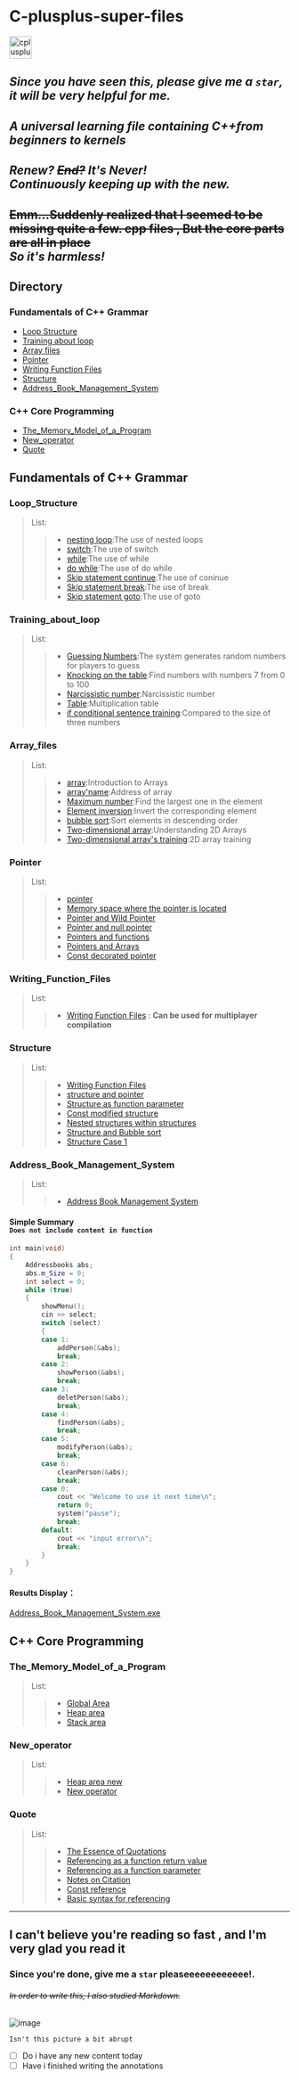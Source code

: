 # C-plusplus-super-files

<p align="left"> <a href="https://www.w3schools.com/cpp/" target="_blank" rel="noreferrer"> <img src="https://raw.githubusercontent.com/devicons/devicon/master/icons/cplusplus/cplusplus-original.svg" alt="cplusplus" width="40" height="40"/> </a> </p>

## **_Since you have seen this, please give me a `star`, it will be very helpful for me._**

## **_A universal learning file containing C++from beginners to kernels_**

## **_Renew?_** **_~~End?~~_** **_It's Never!_** <br/> **_Continuously keeping up with the new._** <br/>

## ~~Emm...Suddenly realized that I seemed to be missing quite a few. cpp files , But the core parts are all in place~~<br/>**_So it's harmless!_**<br/>

## Directory
### Fundamentals of C++ Grammar
- [Loop Structure](#loop_structure)
- [Training about loop](#training_about_loop)
- [Array files](#array_files)
- [Pointer](#pointer)
- [Writing Function Files](#writing_function_files)
- [Structure](#structure)
- [Address_Book_Management_System](#address_book_management_system)

### C++ Core Programming

- [The_Memory_Model_of_a_Program](#the_memory_model_of_a_program)
- [New_operator](#new_operator)
- [Quote](#quote)

## Fundamentals of C++ Grammar

### Loop_Structure

> List:
>
> > - [nesting loop](https://github.com/super-yjt/My--C-plusplus-super-files/blob/main/Loop%20Structure/nesting%20loop.cpp):The use of nested loops
> > - [switch](https://github.com/super-yjt/My--C-plusplus-super-files/blob/main/Loop%20Structure/switch.cpp):The use of switch
> > - [while](https://github.com/super-yjt/My--C-plusplus-super-files/blob/main/Loop%20Structure/while.cpp):The use of while
> > - [do while](https://github.com/super-yjt/My--C-plusplus-super-files/blob/main/Loop%20Structure/Do%20while.cpp):The use of do while
> > - [Skip statement continue](https://github.com/super-yjt/My--C-plusplus-super-files/blob/main/Loop%20Structure/Skip%20statement%20continue.cpp):The use of coninue
> > - [Skip statement break](https://github.com/super-yjt/My--C-plusplus-super-files/blob/main/Loop%20Structure/Skip%20statement%20break.cpp):The use of break
> > - [Skip statement goto](https://github.com/super-yjt/My--C-plusplus-super-files/blob/main/Loop%20Structure/Skip%20statement%20goto.cpp):The use of goto

### Training_about_loop

> List:
>
> > - [Guessing Numbers](https://github.com/super-yjt/My--C-plusplus-super-files/blob/main/training/Guessing%20Numbers.cpp):The system generates random numbers for players to guess
> > - [Knocking on the table](https://github.com/super-yjt/My--C-plusplus-super-files/blob/main/training/Knocking%20on%20the%20table.cpp):Find numbers with numbers 7 from 0 to 100
> > - [Narcissistic number](https://github.com/super-yjt/My--C-plusplus-super-files/blob/main/training/Narcissistic%20number.cpp):Narcissistic number
> > - [Table](https://github.com/super-yjt/My--C-plusplus-super-files/blob/main/training/Table.cpp):Multiplication table
> > - [if conditional sentence training](https://github.com/super-yjt/My--C-plusplus-super-files/blob/main/training/if%20conditional%20sentence%20training.cpp):Compared to the size of three numbers

### Array_files

> List:
>
> > - [array](https://github.com/super-yjt/My--C-plusplus-super-files/blob/main/array%20files/array.cpp):Introduction to Arrays
> > - [array'name](https://github.com/super-yjt/My--C-plusplus-super-files/blob/main/array%20files/array'name.cpp):Address of array
> > - [Maximum number](https://github.com/super-yjt/My--C-plusplus-super-files/blob/main/array%20files/Maximum%20number.cpp):Find the largest one in the element
> > - [Element inversion](https://github.com/super-yjt/My--C-plusplus-super-files/blob/main/array%20files/Element%20inversion.cpp):Invert the corresponding element
> > - [bubble sort](https://github.com/super-yjt/My--C-plusplus-super-files/blob/main/array%20files/bubble%20sort.cpp):Sort elements in descending order
> > - [Two-dimensional array](https://github.com/super-yjt/My--C-plusplus-super-files/blob/main/array%20files/Two-dimensional%20array.cpp):Understanding 2D Arrays
> > - [Two-dimensional array's training](https://github.com/super-yjt/My--C-plusplus-super-files/blob/main/array%20files/Two-dimensional%20array's%20training.cpp):2D array training

### Pointer

> List:
>
> > - [pointer](https://github.com/super-yjt/My--C-plusplus-super-files/blob/main/pointer/pointer.cpp)
> > - [Memory space where the pointer is located](https://github.com/super-yjt/My--C-plusplus-super-files/blob/main/pointer/Memory%20space%20where%20the%20pointer%20is%20located.cpp)
> > - [Pointer and Wild Pointer](https://github.com/super-yjt/My--C-plusplus-super-files/blob/main/pointer/Pointer%20and%20Wild%20Pointer.cpp)
> > - [Pointer and null pointer](https://github.com/super-yjt/My--C-plusplus-super-files/blob/main/pointer/Pointer%20and%20null%20pointer.cpp)
> > - [Pointers and functions](https://github.com/super-yjt/My--C-plusplus-super-files/blob/main/pointer/Pointers%20and%20functions.cpp)
> > - [Pointers and Arrays](https://github.com/super-yjt/My--C-plusplus-super-files/blob/main/pointer/Pointers%20and%20Arrays.cpp)
> > - [Const decorated pointer](https://github.com/super-yjt/My--C-plusplus-super-files/blob/main/pointer/Const%20decorated%20pointer.cpp)

### Writing_Function_Files

> List:
>
> > - [Writing Function Files](https://github.com/super-yjt/My--C-plusplus-super-files/tree/main/Writing%20Function%20Files) : **Can be used for multiplayer compilation**

### Structure

> List:
>
> > - [Writing Function Files](https://github.com/super-yjt/My--C-plusplus-super-files/blob/main/structure/structure.cpp)
> > - [structure and pointer](https://github.com/super-yjt/My--C-plusplus-super-files/blob/main/structure/structure%20and%20pointer.cpp)
> > - [Structure as function parameter](https://github.com/super-yjt/My--C-plusplus-super-files/blob/main/structure/Structure%20as%20function%20parameter.cpp)
> > - [Const modified structure](https://github.com/super-yjt/My--C-plusplus-super-files/blob/main/structure/Const%20modified%20structure.cpp)
> > - [Nested structures within structures](https://github.com/super-yjt/My--C-plusplus-super-files/blob/main/structure/Nested%20structures%20within%20structures.cpp)
> > - [Structure and Bubble sort](https://github.com/super-yjt/My--C-plusplus-super-files/blob/main/structure/Structure%20and%20Bubble%20sort.cpp)
> > - [Structure Case 1](https://github.com/super-yjt/My--C-plusplus-super-files/blob/main/structure/Structure%20Case%201.cpp)

### Address_Book_Management_System

> List:
>
> > - [Address Book Management System](https://github.com/super-yjt/My--C-plusplus-super-files/blob/main/Address%20Book%20Management%20System/Address%20Book%20Management%20System.cpp)

#### Simple Summary<br/>`Does not include content in function`

```c++ {.line-numbers}
int main(void)
{
    Addressbooks abs;
    abs.m_Size = 0;
    int select = 0;
    while (true)
    {
        showMenu();
        cin >> select;
        switch (select)
        {
        case 1:
            addPerson(&abs);
            break;
        case 2:
            showPerson(&abs);
            break;
        case 3:
            deletPerson(&abs);
            break;
        case 4:
            findPerson(&abs);
            break;
        case 5:
            modifyPerson(&abs);
            break;
        case 6:
            cleanPerson(&abs);
            break;
        case 0:
            cout << "Welcome to use it next time\n";
            return 0;
            system("pause");
            break;
        default:
            cout << "input error\n";
            break;
        }
    }
}
```

#### Results Display：

[Address_Book_Management_System.exe](https://github.com/super-yjt/My--C-plusplus-super-files/blob/main/Address%20Book%20Management%20System/Address%20Book%20Management%20System%20For%20Windows.exe)

## C++ Core Programming

### The_Memory_Model_of_a_Program

> List:
>
> > - [Global Area](https://github.com/super-yjt/My--C-plusplus-super-files/blob/main/The%20Memory%20Model%20of%20a%20Program/Global%20Area.cpp)
> > - [Heap area](https://github.com/super-yjt/My--C-plusplus-super-files/blob/main/The%20Memory%20Model%20of%20a%20Program/Heap%20area.cpp)
> > - [Stack area](https://github.com/super-yjt/My--C-plusplus-super-files/blob/main/The%20Memory%20Model%20of%20a%20Program/Stack%20area.cpp)

### New_operator

> List:
>
> > - [Heap area new](https://github.com/super-yjt/My--C-plusplus-super-files/blob/main/New%20operator/Heap%20area%20new.cpp)
> > - [New operator](https://github.com/super-yjt/My--C-plusplus-super-files/blob/main/New%20operator/New%20operator.cpp)

### Quote
> List:
>
> > - [The Essence of Quotations](https://github.com/super-yjt/My--C-plusplus-super-files/blob/main/Quote/The%20Essence%20of%20Quotations.cpp)
> > - [Referencing as a function return value](https://github.com/super-yjt/My--C-plusplus-super-files/blob/main/Quote/Referencing%20as%20a%20function%20return%20value.cpp)
> > - [Referencing as a function parameter](https://github.com/super-yjt/My--C-plusplus-super-files/blob/main/Quote/Referencing%20as%20a%20function%20parameter.cpp)
> > - [Notes on Citation](https://github.com/super-yjt/My--C-plusplus-super-files/blob/main/Quote/Notes%20on%20Citation.cpp)
> > - [Const reference](https://github.com/super-yjt/My--C-plusplus-super-files/blob/main/Quote/Const%20reference.cpp)
> > - [Basic syntax for referencing](https://github.com/super-yjt/My--C-plusplus-super-files/blob/main/Quote/Basic%20syntax%20for%20referencing.cpp)

---
## I can't believe you're reading so fast ,   and I'm very glad you read it
### Since you're done, give me a `star` pleaseeeeeeeeeeee!. 

###### ~~In order to write this, I also studied Markdown.~~

![image](https://github.com/super-yjt/image/blob/main/images/%E5%9B%BE%E7%89%87.jpg)

`Isn't this picture a bit abrupt`

- [ ] Do i have any new content today
- [ ] Have i finished writing the annotations
